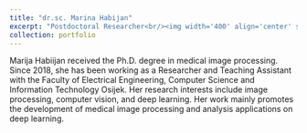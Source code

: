 ```yaml
---
title: "dr.sc. Marina Habijan"
excerpt: "Postdoctoral Researcher<br/><img width='400' align='center' src='/images/cv_Habijan_Marija.jpg'>"
collection: portfolio
---
```


Marija Habiijan received the Ph.D. degree in medical image processing. Since 2018, she has been working as a Researcher
and Teaching Assistant with the Faculty of Electrical Engineering, Computer Science and Information Technology Osijek. Her research
interests include image processing, computer vision, and deep learning. Her work mainly promotes the development of medical image processing and analysis applications on deep learning.

